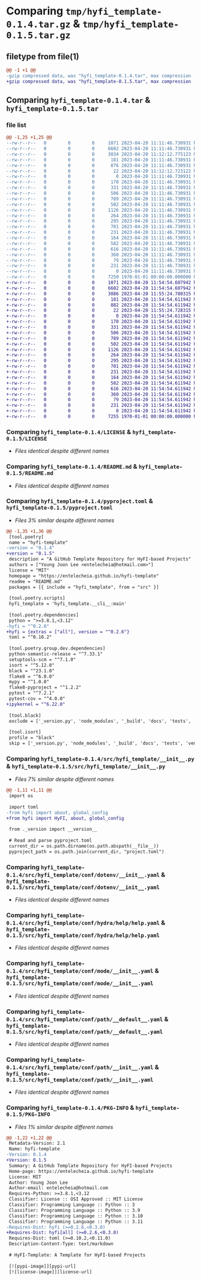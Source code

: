 # Comparing `tmp/hyfi_template-0.1.4.tar.gz` & `tmp/hyfi_template-0.1.5.tar.gz`

## filetype from file(1)

```diff
@@ -1 +1 @@
-gzip compressed data, was "hyfi_template-0.1.4.tar", max compression
+gzip compressed data, was "hyfi_template-0.1.5.tar", max compression
```

## Comparing `hyfi_template-0.1.4.tar` & `hyfi_template-0.1.5.tar`

### file list

```diff
@@ -1,25 +1,25 @@
--rw-r--r--   0        0        0     1071 2023-04-20 11:11:46.730931 hyfi_template-0.1.4/LICENSE
--rw-r--r--   0        0        0     6602 2023-04-20 11:11:46.730931 hyfi_template-0.1.4/README.md
--rw-r--r--   0        0        0     3034 2023-04-20 11:12:12.775123 hyfi_template-0.1.4/pyproject.toml
--rw-r--r--   0        0        0      181 2023-04-20 11:11:46.730931 hyfi_template-0.1.4/src/hyfi_template/__cli__.py
--rw-r--r--   0        0        0      876 2023-04-20 11:11:46.730931 hyfi_template-0.1.4/src/hyfi_template/__init__.py
--rw-r--r--   0        0        0       22 2023-04-20 11:12:12.723122 hyfi_template-0.1.4/src/hyfi_template/_version.py
--rw-r--r--   0        0        0        0 2023-04-20 11:11:46.730931 hyfi_template-0.1.4/src/hyfi_template/conf/__init__.py
--rw-r--r--   0        0        0      170 2023-04-20 11:11:46.730931 hyfi_template-0.1.4/src/hyfi_template/conf/about/__init__.yaml
--rw-r--r--   0        0        0      331 2023-04-20 11:11:46.730931 hyfi_template-0.1.4/src/hyfi_template/conf/batch/__init__.yaml
--rw-r--r--   0        0        0      506 2023-04-20 11:11:46.730931 hyfi_template-0.1.4/src/hyfi_template/conf/config.yaml
--rw-r--r--   0        0        0      789 2023-04-20 11:11:46.730931 hyfi_template-0.1.4/src/hyfi_template/conf/dotenv/__init__.yaml
--rw-r--r--   0        0        0      502 2023-04-20 11:11:46.730931 hyfi_template-0.1.4/src/hyfi_template/conf/hconf.yaml
--rw-r--r--   0        0        0     1126 2023-04-20 11:11:46.730931 hyfi_template-0.1.4/src/hyfi_template/conf/hydra/help/help.yaml
--rw-r--r--   0        0        0      264 2023-04-20 11:11:46.730931 hyfi_template-0.1.4/src/hyfi_template/conf/hydra/job_logging/custom.yaml
--rw-r--r--   0        0        0      295 2023-04-20 11:11:46.730931 hyfi_template-0.1.4/src/hyfi_template/conf/joblib/__init__.yaml
--rw-r--r--   0        0        0      701 2023-04-20 11:11:46.730931 hyfi_template-0.1.4/src/hyfi_template/conf/mode/__init__.yaml
--rw-r--r--   0        0        0      231 2023-04-20 11:11:46.730931 hyfi_template-0.1.4/src/hyfi_template/conf/mode/debug.yaml
--rw-r--r--   0        0        0      164 2023-04-20 11:11:46.730931 hyfi_template-0.1.4/src/hyfi_template/conf/path/__batch__.yaml
--rw-r--r--   0        0        0      582 2023-04-20 11:11:46.730931 hyfi_template-0.1.4/src/hyfi_template/conf/path/__default__.yaml
--rw-r--r--   0        0        0      616 2023-04-20 11:11:46.730931 hyfi_template-0.1.4/src/hyfi_template/conf/path/__init__.yaml
--rw-r--r--   0        0        0      360 2023-04-20 11:11:46.730931 hyfi_template-0.1.4/src/hyfi_template/conf/project/__init__.yaml
--rw-r--r--   0        0        0       79 2023-04-20 11:11:46.730931 hyfi_template-0.1.4/src/hyfi_template/conf/task/__init__.yaml
--rw-r--r--   0        0        0      231 2023-04-20 11:11:46.730931 hyfi_template-0.1.4/src/hyfi_template/project.toml
--rw-r--r--   0        0        0        0 2023-04-20 11:11:46.730931 hyfi_template-0.1.4/src/hyfi_template/py.typed
--rw-r--r--   0        0        0     7250 1970-01-01 00:00:00.000000 hyfi_template-0.1.4/PKG-INFO
+-rw-r--r--   0        0        0     1071 2023-04-20 11:54:54.607942 hyfi_template-0.1.5/LICENSE
+-rw-r--r--   0        0        0     6602 2023-04-20 11:54:54.607942 hyfi_template-0.1.5/README.md
+-rw-r--r--   0        0        0     3086 2023-04-20 11:55:24.780315 hyfi_template-0.1.5/pyproject.toml
+-rw-r--r--   0        0        0      181 2023-04-20 11:54:54.611942 hyfi_template-0.1.5/src/hyfi_template/__cli__.py
+-rw-r--r--   0        0        0      882 2023-04-20 11:54:54.611942 hyfi_template-0.1.5/src/hyfi_template/__init__.py
+-rw-r--r--   0        0        0       22 2023-04-20 11:55:24.728315 hyfi_template-0.1.5/src/hyfi_template/_version.py
+-rw-r--r--   0        0        0        0 2023-04-20 11:54:54.611942 hyfi_template-0.1.5/src/hyfi_template/conf/__init__.py
+-rw-r--r--   0        0        0      170 2023-04-20 11:54:54.611942 hyfi_template-0.1.5/src/hyfi_template/conf/about/__init__.yaml
+-rw-r--r--   0        0        0      331 2023-04-20 11:54:54.611942 hyfi_template-0.1.5/src/hyfi_template/conf/batch/__init__.yaml
+-rw-r--r--   0        0        0      506 2023-04-20 11:54:54.611942 hyfi_template-0.1.5/src/hyfi_template/conf/config.yaml
+-rw-r--r--   0        0        0      789 2023-04-20 11:54:54.611942 hyfi_template-0.1.5/src/hyfi_template/conf/dotenv/__init__.yaml
+-rw-r--r--   0        0        0      502 2023-04-20 11:54:54.611942 hyfi_template-0.1.5/src/hyfi_template/conf/hconf.yaml
+-rw-r--r--   0        0        0     1126 2023-04-20 11:54:54.611942 hyfi_template-0.1.5/src/hyfi_template/conf/hydra/help/help.yaml
+-rw-r--r--   0        0        0      264 2023-04-20 11:54:54.611942 hyfi_template-0.1.5/src/hyfi_template/conf/hydra/job_logging/custom.yaml
+-rw-r--r--   0        0        0      295 2023-04-20 11:54:54.611942 hyfi_template-0.1.5/src/hyfi_template/conf/joblib/__init__.yaml
+-rw-r--r--   0        0        0      701 2023-04-20 11:54:54.611942 hyfi_template-0.1.5/src/hyfi_template/conf/mode/__init__.yaml
+-rw-r--r--   0        0        0      231 2023-04-20 11:54:54.611942 hyfi_template-0.1.5/src/hyfi_template/conf/mode/debug.yaml
+-rw-r--r--   0        0        0      164 2023-04-20 11:54:54.611942 hyfi_template-0.1.5/src/hyfi_template/conf/path/__batch__.yaml
+-rw-r--r--   0        0        0      582 2023-04-20 11:54:54.611942 hyfi_template-0.1.5/src/hyfi_template/conf/path/__default__.yaml
+-rw-r--r--   0        0        0      616 2023-04-20 11:54:54.611942 hyfi_template-0.1.5/src/hyfi_template/conf/path/__init__.yaml
+-rw-r--r--   0        0        0      360 2023-04-20 11:54:54.611942 hyfi_template-0.1.5/src/hyfi_template/conf/project/__init__.yaml
+-rw-r--r--   0        0        0       79 2023-04-20 11:54:54.611942 hyfi_template-0.1.5/src/hyfi_template/conf/task/__init__.yaml
+-rw-r--r--   0        0        0      231 2023-04-20 11:54:54.611942 hyfi_template-0.1.5/src/hyfi_template/project.toml
+-rw-r--r--   0        0        0        0 2023-04-20 11:54:54.611942 hyfi_template-0.1.5/src/hyfi_template/py.typed
+-rw-r--r--   0        0        0     7255 1970-01-01 00:00:00.000000 hyfi_template-0.1.5/PKG-INFO
```

### Comparing `hyfi_template-0.1.4/LICENSE` & `hyfi_template-0.1.5/LICENSE`

 * *Files identical despite different names*

### Comparing `hyfi_template-0.1.4/README.md` & `hyfi_template-0.1.5/README.md`

 * *Files identical despite different names*

### Comparing `hyfi_template-0.1.4/pyproject.toml` & `hyfi_template-0.1.5/pyproject.toml`

 * *Files 3% similar despite different names*

```diff
@@ -1,35 +1,36 @@
 [tool.poetry]
 name = "hyfi-template"
-version = "0.1.4"
+version = "0.1.5"
 description = "A GitHub Template Repository for HyFI-based Projects"
 authors = ["Young Joon Lee <entelecheia@hotmail.com>"]
 license = "MIT"
 homepage = "https://entelecheia.github.io/hyfi-template"
 readme = "README.md"
 packages = [{ include = "hyfi_template", from = "src" }]
 
 [tool.poetry.scripts]
 hyfi_template = 'hyfi_template.__cli__:main'
 
 [tool.poetry.dependencies]
 python = ">=3.8.1,<3.12"
-hyfi = "^0.2.6"
+hyfi = {extras = ["all"], version = "^0.2.6"}
 toml = "^0.10.2"
 
 [tool.poetry.group.dev.dependencies]
 python-semantic-release = "^7.33.1"
 setuptools-scm = "^7.1.0"
 isort = "^5.12.0"
 black = "^23.1.0"
 flake8 = "^6.0.0"
 mypy = "^1.0.0"
 flake8-pyproject = "^1.2.2"
 pytest = "^7.2.1"
 pytest-cov = "^4.0.0"
+ipykernel = "^6.22.0"
 
 [tool.black]
 exclude = ['_version.py', 'node_modules', '_build', 'docs', 'tests', 'venv', '.copier-template', '.refs']
 
 [tool.isort]
 profile = "black"
 skip = ['_version.py', 'node_modules', '_build', 'docs', 'tests', 'venv', '.copier-template', '.refs']
```

### Comparing `hyfi_template-0.1.4/src/hyfi_template/__init__.py` & `hyfi_template-0.1.5/src/hyfi_template/__init__.py`

 * *Files 7% similar despite different names*

```diff
@@ -1,11 +1,11 @@
 import os
 
 import toml
-from hyfi import about, global_config
+from hyfi import HyFI, about, global_config
 
 from ._version import __version__
 
 # Read and parse pyproject.toml
 current_dir = os.path.dirname(os.path.abspath(__file__))
 pyproject_path = os.path.join(current_dir, "project.toml")
```

### Comparing `hyfi_template-0.1.4/src/hyfi_template/conf/dotenv/__init__.yaml` & `hyfi_template-0.1.5/src/hyfi_template/conf/dotenv/__init__.yaml`

 * *Files identical despite different names*

### Comparing `hyfi_template-0.1.4/src/hyfi_template/conf/hydra/help/help.yaml` & `hyfi_template-0.1.5/src/hyfi_template/conf/hydra/help/help.yaml`

 * *Files identical despite different names*

### Comparing `hyfi_template-0.1.4/src/hyfi_template/conf/mode/__init__.yaml` & `hyfi_template-0.1.5/src/hyfi_template/conf/mode/__init__.yaml`

 * *Files identical despite different names*

### Comparing `hyfi_template-0.1.4/src/hyfi_template/conf/path/__default__.yaml` & `hyfi_template-0.1.5/src/hyfi_template/conf/path/__default__.yaml`

 * *Files identical despite different names*

### Comparing `hyfi_template-0.1.4/src/hyfi_template/conf/path/__init__.yaml` & `hyfi_template-0.1.5/src/hyfi_template/conf/path/__init__.yaml`

 * *Files identical despite different names*

### Comparing `hyfi_template-0.1.4/PKG-INFO` & `hyfi_template-0.1.5/PKG-INFO`

 * *Files 1% similar despite different names*

```diff
@@ -1,22 +1,22 @@
 Metadata-Version: 2.1
 Name: hyfi-template
-Version: 0.1.4
+Version: 0.1.5
 Summary: A GitHub Template Repository for HyFI-based Projects
 Home-page: https://entelecheia.github.io/hyfi-template
 License: MIT
 Author: Young Joon Lee
 Author-email: entelecheia@hotmail.com
 Requires-Python: >=3.8.1,<3.12
 Classifier: License :: OSI Approved :: MIT License
 Classifier: Programming Language :: Python :: 3
 Classifier: Programming Language :: Python :: 3.9
 Classifier: Programming Language :: Python :: 3.10
 Classifier: Programming Language :: Python :: 3.11
-Requires-Dist: hyfi (>=0.2.6,<0.3.0)
+Requires-Dist: hyfi[all] (>=0.2.6,<0.3.0)
 Requires-Dist: toml (>=0.10.2,<0.11.0)
 Description-Content-Type: text/markdown
 
 # HyFI-Template: A Template for HyFI-based Projects
 
 [![pypi-image]][pypi-url]
 [![license-image]][license-url]
```

